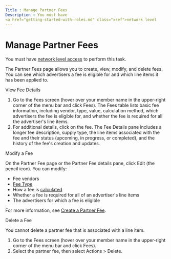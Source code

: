 ```yaml
---
Title : Manage Partner Fees
Description : You must have
<a href="getting-started-with-roles.md" class="xref">network level
---
```



# Manage Partner Fees



You must have
<a href="getting-started-with-roles.md" class="xref">network level
access</a> to perform this task.

The Partner Fees page allows you to create, view, modify, and delete
fees. You can see which advertisers a fee is eligible for and which line
items it has been applied to.

View Fee Details

1.  Go to the Fees screen (hover
    over your member name in the upper-right corner of the menu bar and
    click Fees). The
    Fees table lists basic fee
    information, including vendor, type, value, calculation method,
    which advertisers the fee is eligible for, and whether the fee is
    required for all the advertiser's line items.
2.  For additional details, click on the fee. The Fee Details pane
    includes a longer fee description, supply type, the line items
    associated with the fee and their status (upcoming, in progress, or
    completed), and the history of the fee's creation and updates.

Modify a Fee

On the Partner Fee page or
the Partner Fee details pane,
click Edit (the pencil icon). You can
modify:

- Fee vendors
- <a href="fee-type.md" class="xref">Fee Type</a>
- How a fee is
  <a href="fee-calculations.md" class="xref">calculated</a>
- Whether a fee is required for all of an advertiser's line items
- The advertisers for which a fee is eligible

For more information, see
<a href="create-a-partner-fee.md" class="xref">Create a Partner
Fee</a>.

Delete a Fee

You cannot delete a partner fee that is associated with a line item.

1.  Go to the Fees screen (hover
    over your member name in the upper-right corner of the menu bar and
    click Fees).
2.  Select the partner fee, then select
    Actions
     \>  Delete.




